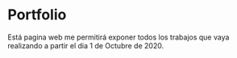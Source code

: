 # Portfolio

Está pagina web me permitirá exponer todos los trabajos que vaya realizando a partir el dia 1 de Octubre de 2020.

